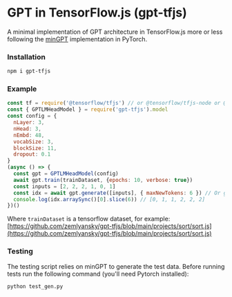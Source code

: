 # GPT in TensorFlow.js (gpt-tfjs)
A minimal implementation of GPT architecture in TensorFlow.js more or less following the [minGPT](https://github.com/karpathy/minGPT) implementation in PyTorch. 

### Installation
```bash
npm i gpt-tfjs
```

### Example 
```javascript
const tf = require('@tensorflow/tfjs') // or @tensorflow/tfjs-node or @tensorflow/tfjs-node-gpu
const { GPTLMHeadModel } = require('gpt-tfjs').model
const config = {
  nLayer: 3,
  nHead: 3,
  nEmbd: 48,
  vocabSize: 3,
  blockSize: 11,
  dropout: 0.1
}
(async () => {
  const gpt = GPTLMHeadModel(config)
  await gpt.train(trainDataset, {epochs: 10, verbose: true})
  const inputs = [2, 2, 2, 1, 0, 1]
  const idx = await gpt.generate([inputs], { maxNewTokens: 6 }) // Or gpt.generateSync(..., {...})
  console.log(idx.arraySync()[0].slice(6)) // [0, 1, 1, 2, 2, 2]
})()
```
Where `trainDataset` is a tensorflow dataset, for example: [https://github.com/zemlyansky/gpt-tfjs/blob/main/projects/sort/sort.js](https://github.com/zemlyansky/gpt-tfjs/blob/main/projects/sort/sort.js)

### Testing
The testing script relies on minGPT to generate the test data. Before running tests run the following command (you'll need Pytorch installed):
```bash
python test_gen.py
```